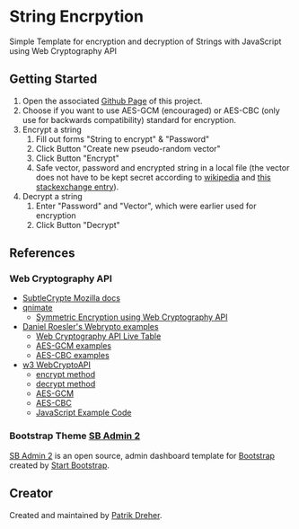 # String Encrpytion

Simple Template for encryption and decryption of Strings with JavaScript using Web Cryptography API

## Getting Started

1. Open the associated [Github Page](https://elpaisik.github.io/StringEncrypt/pages/forms.html) of this project. 
2. Choose if you want to use AES-GCM (encouraged) or AES-CBC (only use for backwards compatibility) standard for encryption.
3. Encrypt a string
    1. Fill out forms "String to encrypt" & "Password"
    2. Click Button "Create new pseudo-random vector"
    3. Click Button "Encrypt"
    3. Safe vector, password and encrypted string in a local file (the vector does not have to be kept secret according to [wikipedia](https://en.wikipedia.org/wiki/Initialization_vector) and [this stackexchange entry](https://security.stackexchange.com/questions/17044/when-using-aes-and-cbc-is-it-necessary-to-keep-the-iv-secret)).
4. Decrypt a string
    1. Enter "Password" and "Vector", which were earlier used for encryption
    2. Click Button "Decrypt"

## References 

### Web Cryptography API
* [SubtleCrypte Mozilla docs](https://developer.mozilla.org/en-US/docs/Web/API/SubtleCrypto)
* [qnimate](http://qnimate.com/)
    * [Symmetric Encryption using Web Cryptography API](http://qnimate.com/symmetric-encryption-using-web-cryptography-api/)
* [Daniel Roesler's Webrypto examples](https://github.com/diafygi/webcrypto-examples)
    * [Web Cryptography API Live Table](https://diafygi.github.io/webcrypto-examples/)
    * [AES-GCM examples](https://github.com/diafygi/webcrypto-examples/#aes-gcm)
    * [AES-CBC examples](https://github.com/diafygi/webcrypto-examples/#aes-cbc)
* [w3 WebCryptoAPI](https://www.w3.org/TR/WebCryptoAPI/)
    * [encrypt method](https://www.w3.org/TR/WebCryptoAPI/#SubtleCrypto-method-encrypt)
    * [decrypt method](https://www.w3.org/TR/WebCryptoAPI/#SubtleCrypto-method-decrypt)
    * [AES-GCM](https://www.w3.org/TR/WebCryptoAPI/#aes-gcm)
    * [AES-CBC](https://www.w3.org/TR/WebCryptoAPI/#aes-cbc)
    * [JavaScript Example Code](https://www.w3.org/TR/WebCryptoAPI/#examples-section)

### Bootstrap Theme [SB Admin 2](http://startbootstrap.com/template-overviews/sb-admin-2/)

[SB Admin 2](http://startbootstrap.com/template-overviews/sb-admin-2/) is an open source, admin dashboard template for [Bootstrap](http://getbootstrap.com/) created by [Start Bootstrap](http://startbootstrap.com/).

## Creator

Created and maintained by [Patrik Dreher](https://elpaisik.github.io/).

